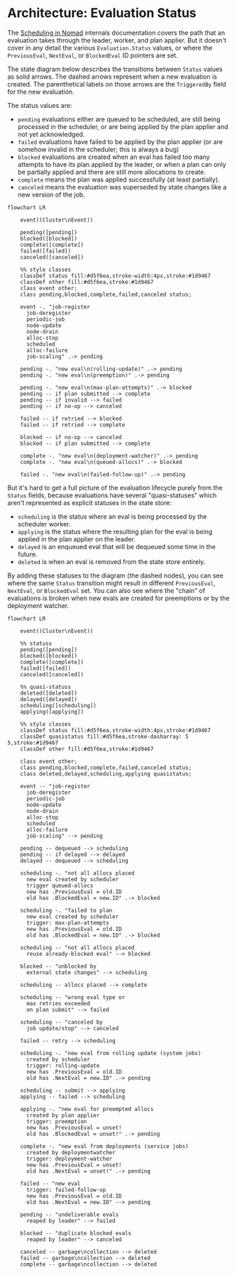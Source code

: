 # Architecture: Evaluation Status

The [Scheduling in Nomad][] internals documentation covers the path that an
evaluation takes through the leader, worker, and plan applier. But it doesn't
cover in any detail the various `Evaluation.Status` values, or where the
`PreviousEval`, `NextEval`, or `BlockedEval` ID pointers are set.

The state diagram below describes the transitions between `Status` values as
solid arrows. The dashed arrows represent when a new evaluation is created. The
parenthetical labels on those arrows are the `TriggeredBy` field for the new
evaluation.

The status values are:

* `pending` evaluations either are queued to be scheduled, are still being
  processed in the scheduler, or are being applied by the plan applier and not
  yet acknowledged.
* `failed` evaluations have failed to be applied by the plan applier (or are
  somehow invalid in the scheduler; this is always a bug)
* `blocked` evaluations are created when an eval has failed too many attempts to
  have its plan applied by the leader, or when a plan can only be partially
  applied and there are still more allocations to create.
* `complete` means the plan was applied successfully (at least partially).
* `canceled` means the evaluation was superseded by state changes like a new
  version of the job.


```mermaid
flowchart LR

    event((Cluster\nEvent))

    pending([pending])
    blocked([blocked])
    complete([complete])
    failed([failed])
    canceled([canceled])

    %% style classes
    classDef status fill:#d5f6ea,stroke-width:4px,stroke:#1d9467
    classDef other fill:#d5f6ea,stroke:#1d9467
    class event other;
    class pending,blocked,complete,failed,canceled status;

    event -. "job-register
      job-deregister
      periodic-job
      node-update
      node-drain
      alloc-stop
      scheduled
      alloc-failure
      job-scaling" .-> pending

    pending -. "new eval\n(rolling-update)" .-> pending
    pending -. "new eval\n(preemption)" .-> pending

    pending -. "new eval\n(max-plan-attempts)" .-> blocked
    pending -- if plan submitted --> complete
    pending -- if invalid --> failed
    pending -- if no-op --> canceled

    failed -- if retried --> blocked
    failed -- if retried --> complete

    blocked -- if no-op --> canceled
    blocked -- if plan submitted --> complete

    complete -. "new eval\n(deployment-watcher)" .-> pending
    complete -. "new eval\n(queued-allocs)" .-> blocked

    failed -. "new eval\n(failed-follow-up)" .-> pending
```

But it's hard to get a full picture of the evaluation lifecycle purely from the
`Status` fields, because evaluations have several "quasi-statuses" which aren't
represented as explicit statuses in the state store:

* `scheduling` is the status where an eval is being processed by the scheduler
  worker.
* `applying` is the status where the resulting plan for the eval is being
  applied in the plan applier on the leader.
* `delayed` is an enqueued eval that will be dequeued some time in the future.
* `deleted` is when an eval is removed from the state store entirely.

By adding these statuses to the diagram (the dashed nodes), you can see where
the same `Status` transition might result in different `PreviousEval`,
`NextEval`, or `BlockedEval` set. You can also see where the "chain" of
evaluations is broken when new evals are created for preemptions or by the
deployment watcher.


```mermaid
flowchart LR

    event((Cluster\nEvent))

    %% statuss
    pending([pending])
    blocked([blocked])
    complete([complete])
    failed([failed])
    canceled([canceled])

    %% quasi-statuss
    deleted([deleted])
    delayed([delayed])
    scheduling([scheduling])
    applying([applying])

    %% style classes
    classDef status fill:#d5f6ea,stroke-width:4px,stroke:#1d9467
    classDef quasistatus fill:#d5f6ea,stroke-dasharray: 5 5,stroke:#1d9467
    classDef other fill:#d5f6ea,stroke:#1d9467

    class event other;
    class pending,blocked,complete,failed,canceled status;
    class deleted,delayed,scheduling,applying quasistatus;

    event -- "job-register
      job-deregister
      periodic-job
      node-update
      node-drain
      alloc-stop
      scheduled
      alloc-failure
      job-scaling" --> pending

    pending -- dequeued --> scheduling
    pending -- if delayed --> delayed
    delayed -- dequeued --> scheduling

    scheduling -. "not all allocs placed
      new eval created by scheduler
      trigger queued-allocs
      new has .PreviousEval = old.ID
      old has .BlockedEval = new.ID" .-> blocked

    scheduling -. "failed to plan
      new eval created by scheduler
      trigger: max-plan-attempts
      new has .PreviousEval = old.ID
      old has .BlockedEval = new.ID" .-> blocked

    scheduling -- "not all allocs placed
      reuse already-blocked eval" --> blocked

    blocked -- "unblocked by
      external state changes" --> scheduling

    scheduling -- allocs placed --> complete

    scheduling -- "wrong eval type or
      max retries exceeded
      on plan submit" --> failed

    scheduling -- "canceled by
      job update/stop" --> canceled

    failed -- retry --> scheduling

    scheduling -. "new eval from rolling update (system jobs)
      created by scheduler
      trigger: rolling-update
      new has .PreviousEval = old.ID
      old has .NextEval = new.ID" .-> pending

    scheduling -- submit --> applying
    applying -- failed --> scheduling

    applying -. "new eval for preempted allocs
      created by plan applier
      trigger: preemption
      new has .PreviousEval = unset!
      old has .BlockedEval = unset!" .-> pending

    complete -. "new eval from deployments (service jobs)
      created by deploymentwatcher
      trigger: deployment-watcher
      new has .PreviousEval = unset!
      old has .NextEval = unset!" .-> pending

    failed -- "new eval
      trigger: failed-follow-up
      new has .PreviousEval = old.ID
      old has .NextEval = new.ID" --> pending

    pending -- "undeliverable evals
      reaped by leader" --> failed

    blocked -- "duplicate blocked evals
      reaped by leader" --> canceled

    canceled -- garbage\ncollection --> deleted
    failed -- garbage\ncollection --> deleted
    complete -- garbage\ncollection --> deleted
```


[Scheduling in Nomad]: https://www.nomadproject.io/docs/internals/scheduling/scheduling
